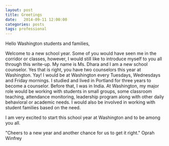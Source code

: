 ```yaml
---
layout: post
title: Greetings
date:   2014-09-11 12:00:00
categories: posts
tags: professional
---
```


Hello Washington students and families,

Welcome to a new school year. Some of you would have seen me in the corridor or classes, however, I would still like to introduce myself to you all through this write-up. My name is Ms. Dhara and I am a new school counselor. Yes that is right, you have two counselors this year at Washington. Yay! I would be at Washington every Tuesdays, Wednesdays and Friday mornings. I studied and lived in Portland for three years to become a counselor. Before that, I was in India. 
At Washington, my major role would be working with students in small groups, some classroom teaching, attendance monitoring, leadership program along with other daily behavioral or academic needs. I would also be involved in working with student families based on the need.      

I am very excited to start this school year at Washington and to be among you all. 

"Cheers to a new year and another chance for us to get it right." Oprah Winfrey
